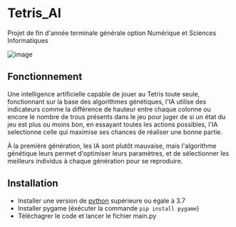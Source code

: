 # Tetris_AI
Projet de fin d'année terminale générale option Numérique et Sciences Informatiques

![image](https://user-images.githubusercontent.com/70845195/174442513-670f36db-57b1-414a-b7fb-c91b28ea6afa.png)

## Fonctionnement

Une intelligence artificielle capable de jouer au Tetris toute seule, fonctionnant sur la base des algorithmes génétiques, l'IA utilise des indicateurs comme la différence de hauteur entre chaque colonne ou encore le nombre de trous présents dans le jeu pour juger de si un état du jeu est plus ou moins bon, en essayant toutes les actions possibles, l'IA selectionne celle qui maximise ses chances de réaliser une bonne partie. 

À la première génération, les IA sont plutôt mauvaise, mais l'algorithme génétique leurs permet d'optimiser leurs paramètres, et de sélectionner les meilleurs individus à chaque génération pour se reproduire.

## Installation

- Installer une version de [python](https://www.python.org/) supérieure ou égale à 3.7
- Installer pygame (éxécuter la commande `pip install pygame`)
- Téléchagrer le code et lancer le fichier main.py
